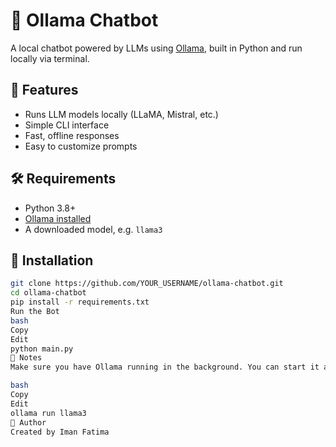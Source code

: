 # 🧠 Ollama Chatbot

A local chatbot powered by LLMs using [Ollama](https://ollama.com/), built in Python and run locally via terminal.

## 🚀 Features
- Runs LLM models locally (LLaMA, Mistral, etc.)
- Simple CLI interface
- Fast, offline responses
- Easy to customize prompts

## 🛠️ Requirements

- Python 3.8+
- [Ollama installed](https://ollama.com/)
- A downloaded model, e.g. `llama3`

## 🔧 Installation

```bash
git clone https://github.com/YOUR_USERNAME/ollama-chatbot.git
cd ollama-chatbot
pip install -r requirements.txt
Run the Bot
bash
Copy
Edit
python main.py
📌 Notes
Make sure you have Ollama running in the background. You can start it and download a model:

bash
Copy
Edit
ollama run llama3
🙌 Author
Created by Iman Fatima
